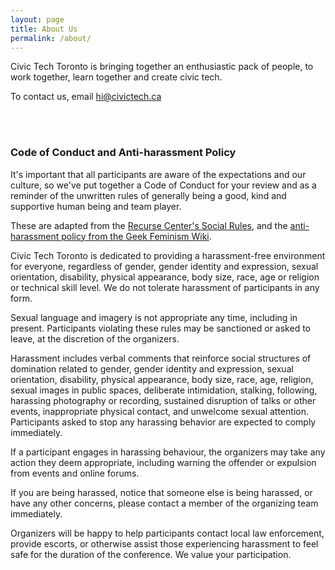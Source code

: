 ```yaml
---
layout: page
title: About Us
permalink: /about/
---
```


Civic Tech Toronto is bringing together an enthusiastic pack of people, to work together, learn together and create civic tech.

To contact us, email <hi@civictech.ca>

<br /><br />

### Code of Conduct and Anti-harassment Policy

It's important that all participants are aware of the expectations and our culture, so we've put together a Code of Conduct for your review and as a reminder of the unwritten rules of generally being a good, kind and supportive human being and team player.

These are adapted from the [Recurse Center's Social Rules][recurse-rules], and the [anti-harassment policy from the Geek Feminism Wiki][geek-fem-wiki].

Civic Tech Toronto is dedicated to providing a harassment-free environment for everyone, regardless of gender, gender identity and expression, sexual orientation, disability, physical appearance, body size, race, age or religion or technical skill level. We do not tolerate harassment of participants in any form.

Sexual language and imagery is not appropriate any time, including in present. Participants violating these rules may be sanctioned or asked to leave, at the discretion of the organizers.

Harassment includes verbal comments that reinforce social structures of domination related to gender, gender identity and expression, sexual orientation, disability, physical appearance, body size, race, age, religion, sexual images in public spaces, deliberate intimidation, stalking, following, harassing photography or recording, sustained disruption of talks or other events, inappropriate physical contact, and unwelcome sexual attention. Participants asked to stop any harassing behavior are expected to comply immediately.

If a participant engages in harassing behaviour, the organizers may take any action they deem appropriate, including warning the offender or expulsion from events and online forums.

If you are being harassed, notice that someone else is being harassed, or have any other concerns, please contact a member of the organizing team immediately.

Organizers will be happy to help participants contact local law enforcement, provide escorts, or otherwise assist those experiencing harassment to feel safe for the duration of the conference. We value your participation.

<!-- Links -->
[recurse-rules]: https://www.recurse.com/manual#sec-environment
[geek-fem-wiki]: http://geekfeminism.wikia.com/wiki/Conference_anti-harassment/Policy
